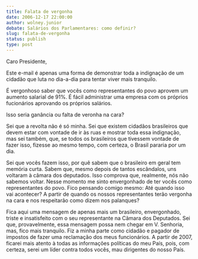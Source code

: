 ```yaml
---
title: Falata de vergonha
date: 2006-12-17 22:00:00
author: wolney.junior
debate: Salários dos Parlamentares: como definir?
slug: falata-de-vergonha
status: publish 
type: post
---
```


Caro Presidente,  

Este e-mail é apenas uma forma de demonstrar toda a indignação de um cidadão que luta no dia-a-dia para tentar viver mais tranquilo.  

É vergonhoso saber que vocês como representantes do povo aprovem um aumento salarial de 91%. É fácil administrar uma empresa com os próprios fucionários aprovando os próprios salários.  

Isso seria ganância ou falta de veronha na cara?  

Sei que a revolta não é só minha. Sei que existem cidadãos brasileiros que devem estar com vontade de ir às ruas e mostrar toda essa indignação, mas sei também, que, se todos os brasileiros que tivessem vontade de fazer isso, fizesse ao mesmo tempo, com certeza, o Brasil pararia por um dia.  

Sei que vocês fazem isso, por quê sabem que o brasileiro em geral tem memória curta. Sabem que, mesmo depois de tantos escândalos, uns voltaram à câmara dos deputados. Isso comprova que, realmente, nós não sabemos voltar. Nesse momento me sinto envergonhado de ter vocês como representantes do povo. Fico pensando comigo mesmo: Até quando isso vai acontecer? A partir de quando os nossos representantes terão vergonha na cara e nos respeitarão como dizem nos palanques?  

Fica aqui uma mensagem de apenas mais um brasileiro, envergonhado, triste e insatisfeito com o seu representante na Cãmara dos Deputados. Sei que, provavelmente, essa mensagem possa nem chegar em V. Senhoria, mas, fico mais tranquilo. Fiz a minha parte como cidadão e pagador de impostos de fazer uma reclamação dos meus funcionários. A partir de 2007, ficarei mais atento à todas as informações políticas do meu País, pois, com certeza, serei um líder contra todos vocês, mau dirigentes do nosso País.

